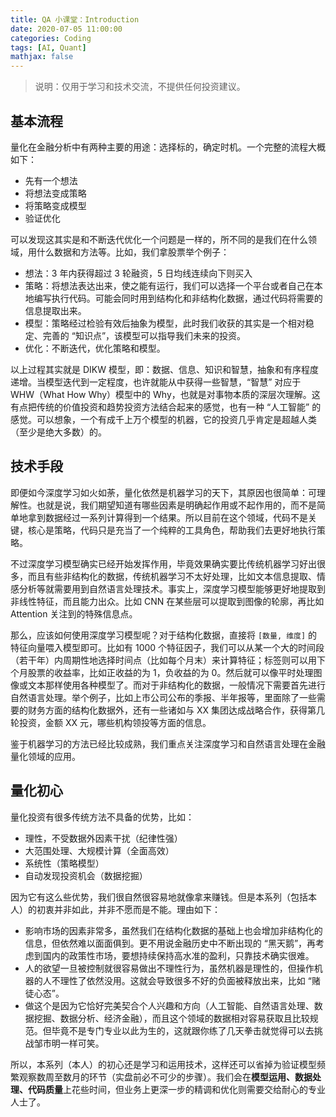 ```yaml
---
title: QA 小课堂：Introduction
date: 2020-07-05 11:00:00
categories: Coding
tags: [AI, Quant]
mathjax: false
---
```


> 说明：仅用于学习和技术交流，不提供任何投资建议。

## 基本流程

量化在金融分析中有两种主要的用途：选择标的，确定时机。一个完整的流程大概如下：

- 先有一个想法
- 将想法变成策略
- 将策略变成模型
- 验证优化

<!--more-->

可以发现这其实是和不断迭代优化一个问题是一样的，所不同的是我们在什么领域，用什么数据和方法等。比如，我们拿股票举个例子：

- 想法：3 年内获得超过 3 轮融资，5 日均线连续向下则买入
- 策略：将想法表达出来，使之能有运行，我们可以选择一个平台或者自己在本地编写执行代码。可能会同时用到结构化和非结构化数据，通过代码将需要的信息提取出来。
- 模型：策略经过检验有效后抽象为模型，此时我们收获的其实是一个相对稳定、完善的 “知识点”，该模型可以指导我们未来的投资。
- 优化：不断迭代，优化策略和模型。

以上过程其实就是 DIKW 模型，即：数据、信息、知识和智慧，抽象和有序程度递增。当模型迭代到一定程度，也许就能从中获得一些智慧，“智慧” 对应于 WHW（What How Why）模型中的 Why，也就是对事物本质的深层次理解。这有点把传统的价值投资和趋势投资方法结合起来的感觉，也有一种 “人工智能” 的感觉。可以想象，一个有成千上万个模型的机器，它的投资几乎肯定是超越人类（至少是绝大多数）的。

## 技术手段

即便如今深度学习如火如荼，量化依然是机器学习的天下，其原因也很简单：可理解性。也就是说，我们期望知道有哪些因素是明确起作用或不起作用的，而不是简单地拿到数据经过一系列计算得到一个结果。所以目前在这个领域，代码不是关键，核心是策略，代码只是充当了一个纯粹的工具角色，帮助我们去更好地执行策略。

不过深度学习模型确实已经开始发挥作用，毕竟效果确实要比传统机器学习好出很多，而且有些非结构化的数据，传统机器学习不太好处理，比如文本信息提取、情感分析等就需要用到自然语言处理技术。事实上，深度学习模型能够更好地提取到非线性特征，而且能力出众。比如 CNN 在某些层可以提取到图像的轮廓，再比如 Attention 关注到的特殊信息点。

那么，应该如何使用深度学习模型呢？对于结构化数据，直接将 `[数量, 维度]` 的特征向量喂入模型即可。比如有 1000 个特征因子，我们可以从某一个大的时间段（若干年）内周期性地选择时间点（比如每个月末）来计算特征；标签则可以用下个月股票的收益率，比如正收益的为 1，负收益的为 0。然后就可以像平时处理图像或文本那样使用各种模型了。而对于非结构化的数据，一般情况下需要首先进行自然语言处理。举个例子，比如上市公司公布的季报、半年报等，里面除了一些需要的财务方面的结构化数据外，还有一些诸如与 XX 集团达成战略合作，获得第几轮投资，金额 XX 元，哪些机构领投等方面的信息。

鉴于机器学习的方法已经比较成熟，我们重点关注深度学习和自然语言处理在金融量化领域的应用。

## 量化初心

量化投资有很多传统方法不具备的优势，比如：

- 理性，不受数据外因素干扰（纪律性强）
- 大范围处理、大规模计算（全面高效）
- 系统性（策略模型）
- 自动发现投资机会（数据挖掘）

因为它有这么些优势，我们很自然很容易地就像拿来赚钱。但是本系列（包括本人）的初衷并非如此，并非不愿而是不能。理由如下：

- 影响市场的因素非常多，虽然我们在结构化数据的基础上也会增加非结构化的信息，但依然难以面面俱到。更不用说金融历史中不断出现的 “黑天鹅”，再考虑到国内的政策性市场，要想持续保持高水准的盈利，只靠技术确实很难。
- 人的欲望一旦被控制就很容易做出不理性行为，虽然机器是理性的，但操作机器的人不理性了依然没用。这就会导致很多不好的负面被释放出来，比如 “赌徒心态”。
- 做这个是因为它恰好完美契合个人兴趣和方向（人工智能、自然语言处理、数据挖掘、数据分析、经济金融），而且这个领域的数据相对容易获取且比较规范。但毕竟不是专门专业以此为生的，这就跟你练了几天拳击就觉得可以去挑战邹市明一样可笑。

所以，本系列（本人）的初心还是学习和运用技术，这样还可以省掉为验证模型频繁观察数周至数月的环节（实盘前必不可少的步骤）。我们会在**模型运用、数据处理、代码质量**上花些时间，但业务上更深一步的精调和优化则需要交给耐心的专业人士了。


